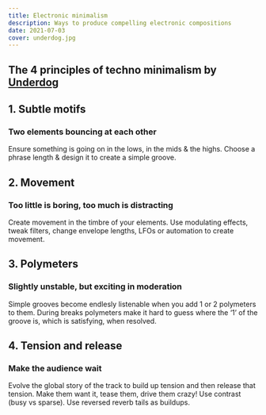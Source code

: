 ```yaml
---
title: Electronic minimalism
description: Ways to produce compelling electronic compositions
date: 2021-07-03
cover: underdog.jpg
---
```


## The 4 principles of techno minimalism by [Underdog](https://underdog.brussels/)

<youtube-embed video="mh8jV6IGI84" />

## 1. Subtle motifs

### Two elements bouncing at each other

Ensure something is going on in the lows, in the mids & the highs. Choose a phrase length & design it to create a simple groove.

## 2. Movement

### Too little is boring, too much is distracting

Create movement in the timbre of your elements. Use modulating effects, tweak filters, change envelope lengths, LFOs or automation to create movement.

## 3. Polymeters

### Slightly unstable, but exciting in moderation

Simple grooves become endlesly listenable when you add 1 or 2 polymeters to them.  During breaks polymeters make it hard to guess where the ‘1’ of the groove is, which is satisfying, when resolved.

## 4. Tension and release

### Make the audience wait

Evolve the global story of the track to build up tension and then release that tension. Make them want it, tease them, drive them crazy! Use contrast (busy vs sparse). Use reversed reverb tails as buildups.

<youtube-embed video="B_D3dCSylCg" />
